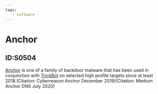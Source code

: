 ```yaml
---
tags:
   - software
---
```

# Anchor
## ID:S0504
[Anchor](software/S0504) is one of a family of backdoor malware that has been used in conjunction with [TrickBot](software/S0266) on selected high profile targets since at least 2018.(Citation: Cyberreason Anchor December 2019)(Citation: Medium Anchor DNS July 2020)
